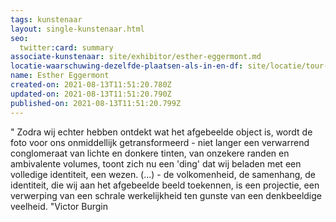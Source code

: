 ```yaml
---
tags: kunstenaar
layout: single-kunstenaar.html
seo:
  twitter:card: summary
associate-kunstenaar: site/exhibitor/esther-eggermont.md
locatie-waarschuwing-dezelfde-plaatsen-als-in-en-df: site/locatie/tour-musée-et-café-du-tir-à-larc-de-genval.md
name: Esther Eggermont
created-on: 2021-08-13T11:51:20.780Z
updated-on: 2021-08-13T11:51:20.790Z
published-on: 2021-08-13T11:51:20.799Z
---
```

<!--StartFragment-->

" Zodra wij echter hebben ontdekt wat het afgebeelde object is, wordt de foto voor ons onmiddellijk getransformeerd - niet langer een verwarrend conglomeraat van lichte en donkere tinten, van onzekere randen en ambivalente volumes, toont zich nu een 'ding' dat wij beladen met een volledige identiteit, een wezen. (...) - de volkomenheid, de samenhang, de identiteit, die wij aan het afgebeelde beeld toekennen, is een projectie, een verwerping van een schrale werkelijkheid ten gunste van een denkbeeldige veelheid. "Victor Burgin



<!--EndFragment-->